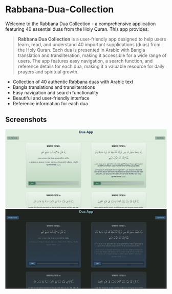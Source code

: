 # Rabbana-Dua-Collection

Welcome to the Rabbana Dua Collection - a comprehensive application featuring 40 essential duas from the Holy Quran. This app provides:

> **Rabbana Dua Collection** is a user-friendly app designed to help users learn, read, and understand 40 important supplications (duas) from the Holy Quran. Each dua is presented in Arabic with Bangla translation and transliteration, making it accessible for a wide range of users. The app features easy navigation, a search function, and reference details for each dua, making it a valuable resource for daily prayers and spiritual growth.

- Collection of 40 authentic Rabbana duas with Arabic text
- Bangla translations and transliterations
- Easy navigation and search functionality
- Beautiful and user-friendly interface
- Reference information for each dua

## Screenshots

<img src="/public/assets/Screenshot 2025-04-23 133530.png">
<img src="/public/assets/Screenshot 2025-04-23 133948.png">
